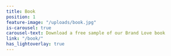 ```yaml
---
title: Book
position: 1
feature-image: "/uploads/book.jpg"
is-carousel: true
carousel-text: Download a free sample of our Brand Love book
link: "/book/"
has_lightoverlay: true
---
```


